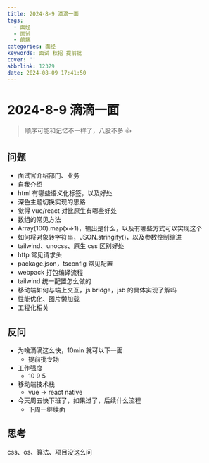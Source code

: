 ```yaml
---
title: 2024-8-9 滴滴一面
tags:
  - 面经
  - 面试
  - 前端
categories: 面经
keywords: 面试 秋招 提前批
cover: ''
abbrlink: 12379
date: 2024-08-09 17:41:50
---
```


# 2024-8-9 滴滴一面

> 顺序可能和记忆不一样了，八股不多 👍

## 问题

- 面试官介绍部门、业务
- 自我介绍
- html 有哪些语义化标签，以及好处
- 深色主题切换实现的思路
- 觉得 vue/react 对比原生有哪些好处
- 数组的常见方法
- Array(100).map(x=>1)，输出是什么，以及有哪些方式可以实现这个
- 如何将对象转字符串，JSON.stringify()，以及参数控制缩进
- tailwind、unocss、原生 css 区别好处
- http 常见请求头
- package.json，tsconfig 常见配置
- webpack 打包编译流程
- tailwind 统一配置怎么做的
- 移动端如何与端上交互，js bridge，jsb 的具体实现了解吗
- 性能优化、图片懒加载
- 工程化相关

## 反问

- 为啥滴滴这么快，10min 就可以下一面
  - 提前批专场
- 工作强度
  - 10 9 5
- 移动端技术栈
  - vue -> react native
- 今天周五快下班了，如果过了，后续什么流程
  - 下周一继续面

## 思考

css、os、算法、项目没这么问
